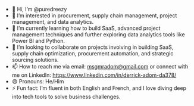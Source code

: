 - 👋 Hi, I’m @puredreezy
- 👀 I’m interested in procurement, supply chain management, project management, and data analytics.
- 🌱 I’m currently learning how to build SaaS, advanced project management techniques and further exploring data analytics tools like Power BI and Python.
- 💞️ I’m looking to collaborate on projects involving in building SaaS, supply chain optimization, procurement automation, and strategic sourcing solutions.
- 📫 How to reach me via email: msgmradom@gmail.com or connect with me on LinkedIn: https://www.linkedin.com/in/derrick-adom-da378/
- 😄 Pronouns: He/Him
- ⚡ Fun fact: I’m fluent in both English and French, and I love diving deep into tech tools to solve business challenges.

<!---
puredreezy/puredreezy is a ✨ special ✨ repository because its `README.md` (this file) appears on your GitHub profile.
You can click the Preview link to take a look at your changes.
--->
